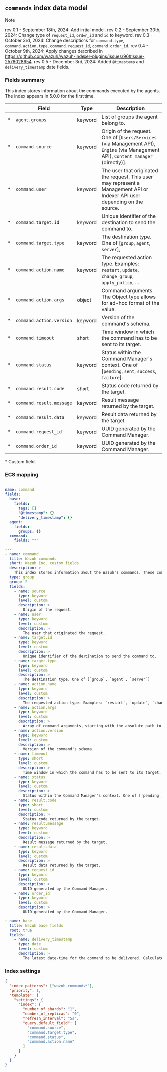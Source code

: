## `commands` index data model

> [!NOTE]
> rev 0.1 - September 18th, 2024: Add initial model.
> rev 0.2 - September 30th, 2024: Change type of `request_id`, `order_id` and `id` to keyword.
> rev 0.3 - October 3rd, 2024: Change descriptions for `command.type`, `command.action.type`, `command.request_id`, `command.order_id`.
> rev 0.4 - October 9th, 2024: Apply changes described in https://github.com/wazuh/wazuh-indexer-plugins/issues/96#issue-2576028654.
> rev 0.5 - December 3rd, 2024: Added `@timestamp` and `delivery_timestamp` date fields.

### Fields summary

This index stores information about the commands executed by the agents. The index appears in 5.0.0 for the first time.

|     | Field                    | Type    | Description                                                                                                                         |
| --- | ------------------------ | ------- | ----------------------------------------------------------------------------------------------------------------------------------- |
| \*  | `agent.groups`           | keyword | List of groups the agent belong to.                                                                                                 |
| \*  | `command.source`         | keyword | Origin of the request. One of [`Users/Services` (via Management API), `Engine` (via Management API), `Content manager` (directly)]. |
| \*  | `command.user`           | keyword | The user that originated the request. This user may represent a Management API or Indexer API user depending on the source.         |
| \*  | `command.target.id`      | keyword | Unique identifier of the destination to send the command to.                                                                        |
| \*  | `command.target.type`    | keyword | The destination type. One of [`group`, `agent`, `server`],                                                                          |
| \*  | `command.action.name`    | keyword | The requested action type. Examples: `restart`, `update`, `change_group`, `apply_policy`, ...                                       |
| \*  | `command.action.args`    | object  | Command arguments. The Object type allows for ad-hoc format of the value.                                                           |
| \*  | `command.action.version` | keyword | Version of the command's schema.                                                                                                    |
| \*  | `command.timeout`        | short   | Time window in which the command has to be sent to its target.                                                                      |
| \*  | `command.status`         | keyword | Status within the Command Manager's context. One of [`pending`, `sent`, `success`, `failure`].                                      |
| \*  | `command.result.code`    | short   | Status code returned by the target.                                                                                                 |
| \*  | `command.result.message` | keyword | Result message returned by the target.                                                                                              |
| \*  | `command.result.data`    | keyword | Result data returned by the target.                                                                                                 |
| \*  | `command.request_id`     | keyword | UUID generated by the Command Manager.                                                                                              |
| \*  | `command.order_id`       | keyword | UUID generated by the Command Manager.                                                                                              |

\* Custom field.

### ECS mapping

```yml
---
name: command
fields:
  base:
    fields:
      tags: []
      "@timestamp": {}
      "delivery_timestamp": {}
  agent:
    fields:
      groups: {}
  command:
    fields: "*"
```

```yml
---
- name: command
  title: Wazuh commands
  short: Wazuh Inc. custom fields.
  description: >
    This index stores information about the Wazuh's commands. These commands can be sent to agents or Wazuh servers.
  type: group
  group: 2
  fields:
    - name: source
      type: keyword
      level: custom
      description: >
        Origin of the request.
    - name: user
      type: keyword
      level: custom
      description: >
        The user that originated the request.
    - name: target.id
      type: keyword
      level: custom
      description: >
        Unique identifier of the destination to send the command to.
    - name: target.type
      type: keyword
      level: custom
      description: >
        The destination type. One of [`group`, `agent`, `server`]
    - name: action.name
      type: keyword
      level: custom
      description: >
        The requested action type. Examples: `restart`, `update`, `change_group`, `apply_policy`, ...
    - name: action.args
      type: keyword
      level: custom
      description: >
        Array of command arguments, starting with the absolute path to the executable.
    - name: action.version
      type: keyword
      level: custom
      description: >
        Version of the command's schema.
    - name: timeout
      type: short
      level: custom
      description: >
        Time window in which the command has to be sent to its target.
    - name: status
      type: keyword
      level: custom
      description: >
        Status within the Command Manager's context. One of ['pending', 'sent', 'success', 'failure'].
    - name: result.code
      type: short
      level: custom
      description: >
        Status code returned by the target.
    - name: result.message
      type: keyword
      level: custom
      description: >
        Result message returned by the target.
    - name: result.data
      type: keyword
      level: custom
      description: >
        Result data returned by the target.
    - name: request_id
      type: keyword
      level: custom
      description: >
        UUID generated by the Command Manager.
    - name: order_id
      type: keyword
      level: custom
      description: >
        UUID generated by the Command Manager.
```
```yml
- name: base
  title: Wazuh base fields
  root: true
  fields:
    - name: delivery_timestamp
      type: date
      level: custom
      description: >
        The latest date-time for the command to be delivered. Calculated as the current timestamp plus the timeout.
```

### Index settings

```json
{
  "index_patterns": ["wazuh-commands*"],
  "priority": 1,
  "template": {
    "settings": {
      "index": {
        "number_of_shards": "1",
        "number_of_replicas": "0",
        "refresh_interval": "5s",
        "query.default_field": [
          "command.source",
          "command.target.type",
          "command.status",
          "command.action.name"
        ]
      }
    }
  }
}
```
